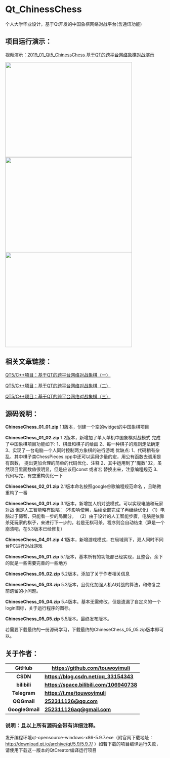 # Qt_ChinessChess

个人大学毕业设计，基于Qt开发的中国象棋网络对战平台(含通讯功能)


## 项目运行演示：
视频演示：[2019_01_Qt5_ChinessChess 基于QT的跨平台网络象棋对战演示](https://www.bilibili.com/video/av45509758)

<img src="https://github.com/touwoyimuli/2019_01_Qt5_ChinessChess/blob/master/images/1.png"  height="300" width="400">
<img src="https://github.com/touwoyimuli/2019_01_Qt5_ChinessChess/blob/master/images/2.png"  height="300" width="400">
<img src="https://github.com/touwoyimuli/2019_01_Qt5_ChinessChess/blob/master/images/3.png"  height="300" width="400">

## 相关文章链接：

[QT5/C++项目：基于QT的跨平台网络对战象棋（一）](https://blog.csdn.net/qq_33154343/article/details/89284983)

[QT5/C++项目：基于QT的跨平台网络对战象棋（二）](https://blog.csdn.net/qq_33154343/article/details/89285968)

[QT5/C++项目：基于QT的跨平台网络对战象棋（三）](https://blog.csdn.net/qq_33154343/article/details/89286553)



## 源码说明：

**ChineseChess_01_01.zip**
1.1版本，创建一个空的widget的中国象棋项目

**ChineseChess_01_02.zip**
1.2版本，新增加了单人单机中国象棋对战模式
完成了中国象棋项目功能如下:
1、棋盘和棋子的绘画
2、每一种棋子的规则走法确定
3、实现了一台电脑一个人同时控制两方象棋的进行游戏
优缺点:
1、代码稍有杂乱、其中棋子类ChessPieces.cpp中还可以运用少量的宏，用公有函数去调用是有函数， 提出更加合理的简单的代码优化、注释
2、其中运用到了"魔数"32，虽然项目里面数值很明显，但是应该用const 或者宏 替换出来，注意编程规范
3、代码写完，有空重构优化一下

**ChineseChess_02_01.zip**
2.1版本命名按照google谷歌编程规范命名 ，且略微重构了一番

**ChineseChess_03_01.zip**
3.1版本，新增加人机对战模式。可以实现电脑和玩家对战
 但是人工智能略有缺陷： (不影响使用，后续全部完成了再继续优化)
（1）电脑过于弱智，只能看一步的局面分。
（2）由于设计的人工智能步骤，电脑是依靠杀死玩家的棋子，来进行下一步的，若是无棋可杀，程序则会自动结束（算是一个崩溃吧，在5.3版本已经修复）

**ChineseChess_04_01.zip**
4.1版本，新增游戏模式，在局域网下，双人同时不同台PC进行对战游戏

**ChineseChess_05_01.zip**
5.1版本，基本所有的功能都已经实现，且整合。余下的就是一些需要完善的一些地方

**ChineseChess_05_02.zip**
5.2版本，添加了关于作者相关信息

**ChineseChess_05_03.zip**
5.3版本，且优化加强人机AI对战的算法，和修复之前遗留的小问题。

**ChineseChess_05_04.zip**
5.4版本。基本无需修改，但是遗漏了自定义的一个login图标，关于运行程序的图标。

**ChineseChess_05_05.zip**
5.5版本。最终发布版本。

若需要下载最终的一份源码学习，下载最终的ChineseChess_05_05.zip版本即可以。



## 关于作者：

|   **GitHub**    | **<https://github.com/touwoyimuli>**       |
| :-------------: | ------------------------------------------ |
|    **CSDN**     | **<https://blog.csdn.net/qq_33154343>**    |
|  **bilibili**   | **<https://space.bilibili.com/106940738>** |
|  **Telegram**   | **<https://t.me/touwoyimuli>**             |
|   **QQGmail**   | **252311126@qq.com**                       |
| **GoogleGmail** | **252311126aq@gmail.com**                  |



### 说明：且以上所有源码全带有详细注释。

发开编程环境qt-opensource-windows-x86-5.9.7.exe（附官网下载地址：http://download.qt.io/archive/qt/5.9/5.9.7/ ）如若下载的项目编译运行失败，请使用下载这一版本的QtCreator编译运行项目
